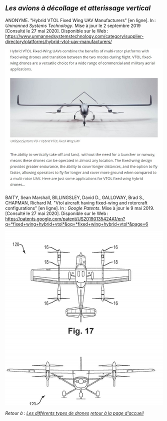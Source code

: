 ## <span style= "color=#8A2BE2"> *Les avions à décollage et atterissage vertical*</span>

ANONYME. "Hybrid VTOL Fixed Wing UAV Manufacturers" [en ligne]. In : *Unmanned Systems Technology*. Mise à jour le 2 septembre 2019 [Consulté le 27 mai 2020]. Disponible sur le Web : <https://www.unmannedsystemstechnology.com/category/supplier-directory/platforms/hybrid-vtol-uav-manufacturers/>

![scadavex](images/adav1.jpg)

BAITY, Sean Marshall, BILLINGSLEY, David D., GALLOWAY,  Brad S., CHAPMAN, Richard M. "Vtol aircraft having fixed-wing and rotorcraft configurations" [en ligne]. In : *Google Patents*. Mise à jour le 9 mai 2019. [Consulté le 27 mai 2020]. Disponible sur le Web : <https://patents.google.com/patent/US20190135424A1/en?q=*fixed+wing+hybrid+vtol*&oq=*fixed+wing+hybrid+vtol*&page=6>

![scavads](images/adav2.jpg)


*Retour à : [Les différents types de drones](cm.md)* 
[*retour à la page d'accueil*](index.md)
